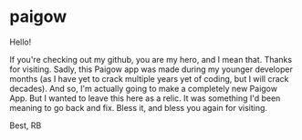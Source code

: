 # paigow

Hello!

If you're checking out my github, you are my hero, and I mean that. Thanks for visiting. Sadly, this Paigow app was made during my younger developer months (as I have yet to crack multiple years yet of coding, but I will crack decades). And so, I'm actually going to make a completely new Paigow App. But I wanted to leave this here as a relic. It was something I'd been meaning to go back and fix. Bless it, and bless you again for visiting.

Best,
RB
